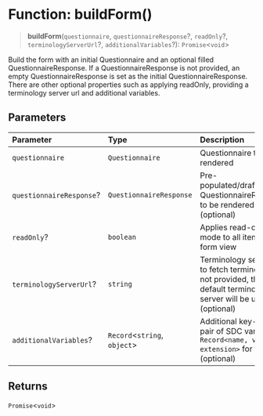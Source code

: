 # Function: buildForm()

> **buildForm**(`questionnaire`, `questionnaireResponse`?, `readOnly`?, `terminologyServerUrl`?, `additionalVariables`?): `Promise`\<`void`\>

Build the form with an initial Questionnaire and an optional filled QuestionnaireResponse.
If a QuestionnaireResponse is not provided, an empty QuestionnaireResponse is set as the initial QuestionnaireResponse.
There are other optional properties such as applying readOnly, providing a terminology server url and additional variables.

## Parameters

| Parameter | Type | Description |
| :------ | :------ | :------ |
| `questionnaire` | `Questionnaire` | Questionnaire to be rendered |
| `questionnaireResponse`? | `QuestionnaireResponse` | Pre-populated/draft/loaded QuestionnaireResponse to be rendered (optional) |
| `readOnly`? | `boolean` | Applies read-only mode to all items in the form view |
| `terminologyServerUrl`? | `string` | Terminology server url to fetch terminology. If not provided, the default terminology server will be used. (optional) |
| `additionalVariables`? | `Record`\<`string`, `object`\> | Additional key-value pair of SDC variables `Record<name, variable extension>` for testing (optional) |

## Returns

`Promise`\<`void`\>
